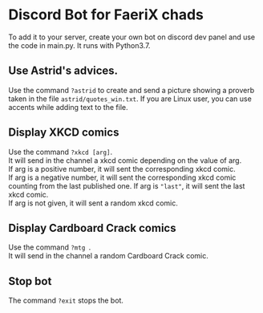 # Discord Bot for FaeriX chads
To add it to your server, create your own bot on discord dev panel and use the code in main.py.
It runs with Python3.7. 

## Use Astrid's advices.
Use the command 
```?astrid```
to create and send a picture showing a proverb taken in the file ```astrid/quotes_win.txt```. If you are Linux user, you can use accents while adding text to the file. 

## Display XKCD comics
Use the command 
```?xkcd [arg]```.  
It will send in the channel a xkcd comic depending on the value of arg.  
If arg is a positive number, it will sent the corresponding xkcd comic.  
If arg is a negative number, it will sent the corresponding xkcd comic counting from the last published one. 
If arg is ```"last"```, it will sent the last xkcd comic.  
If arg is not given, it will sent a random xkcd comic. 

## Display Cardboard Crack comics
Use the command 
```?mtg ```.  
It will send in the channel a random Cardboard Crack comic.

## Stop bot
The command
```?exit``` stops the bot.